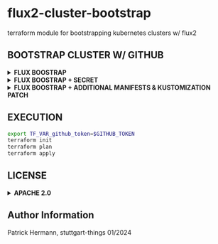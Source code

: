 # flux2-cluster-bootstrap
terraform module for bootstrapping kubernetes clusters w/ flux2

## BOOTSTRAP CLUSTER W/ GITHUB

<details><summary><b>FLUX BOOSTRAP</b></summary>

```hcl
module "bootstrap-app1" {
  source            = "github.com/stuttgart-things/flux2-cluster-bootstrap"
  kubeconfig_path   = "/home/sthings/.kube/app1"
  github_token      = var.github_token
  github_repository = "stuttgart-things"
  github_org        = "stuttgart-things"
  target_path       = "clusters/labul/pve/app1"
}

variable "github_token" { type= string }
```

</details>

<details><summary><b>FLUX BOOSTRAP + SECRET</b></summary>

```hcl
module "bootstrap-app1" {
  source            = "github.com/stuttgart-things/flux2-cluster-bootstrap"
  kubeconfig_path   = "/home/sthings/.kube/app1"
  github_token      = var.github_token
  github_repository = "stuttgart-things"
  github_org        = "stuttgart-things"
  target_path       = "clusters/labul/pve/app1"
  secrets = [
    {
      name = "sops-age"
      namespace = "flux-system"
      kvs = {
        "age.agekey" = "AGE-SECRET-KEY"
      }
    },
  ]
}

variable "github_token" { type= string }
```

</details>

<details><summary><b>FLUX BOOSTRAP + ADDITIONAL MANIFESTS & KUSTOMIZATION PATCH</b></summary>

```hcl
module "bootstrap-app1" {
  source            = "github.com/stuttgart-things/flux2-cluster-bootstrap"
  kubeconfig_path   = "/home/sthings/.kube/app1"
  github_token      = var.github_token
  github_repository = "stuttgart-things"
  github_org        = "stuttgart-things"
  target_path       = "clusters/labul/pve/app1"
  additional_manifests = [
    {
      content = <<-EOT
apiVersion: v1
kind: ConfigMap
metadata:
  name: ca-pemstore
  namespace: flux-system
data:
  labul-pve.crt: |-
    -----BEGIN CERTIFICATE-----
EOT
    },
  ]

  kustomization_patch = <<-EOT
- patch: |
    - op: add
      path: /spec/template/spec/volumes/-
      value:
        name: ca-pemstore
        configMap:
          name: ca-pemstore
  target:
    kind: Deployment
    name: source-controller
EOT
}

variable "github_token" { type= string }
```

</details>

## EXECUTION

```bash
export TF_VAR_github_token=$GITHUB_TOKEN
terraform init
terraform plan
terraform apply
```

## LICENSE

<details><summary><b>APACHE 2.0</b></summary>

Copyright 2023 patrick hermann.

Licensed under the Apache License, Version 2.0 (the "License");
you may not use this file except in compliance with the License.
You may obtain a copy of the License at

    http://www.apache.org/licenses/LICENSE-2.0

Unless required by applicable law or agreed to in writing, software
distributed under the License is distributed on an "AS IS" BASIS,
WITHOUT WARRANTIES OR CONDITIONS OF ANY KIND, either express or implied.
See the License for the specific language governing permissions and
limitations under the License.

</details>

Author Information
------------------
Patrick Hermann, stuttgart-things 01/2024
